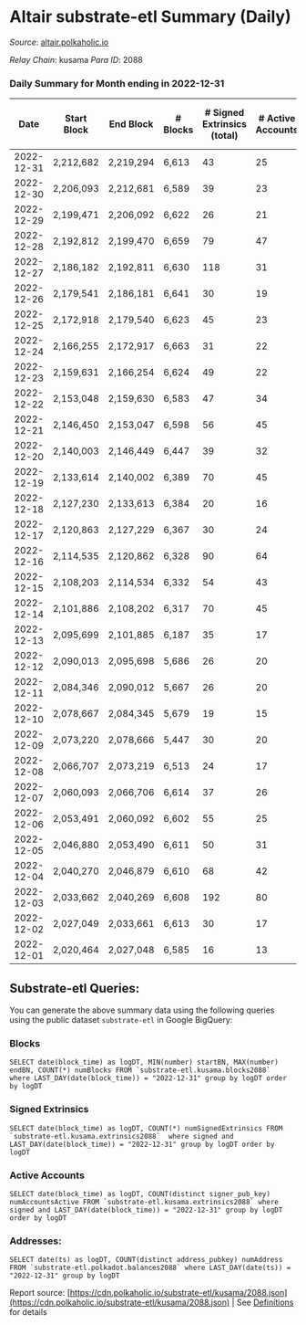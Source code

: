 # Altair substrate-etl Summary (Daily)

_Source_: [altair.polkaholic.io](https://altair.polkaholic.io)

*Relay Chain*: kusama
*Para ID*: 2088



### Daily Summary for Month ending in 2022-12-31


| Date | Start Block | End Block | # Blocks | # Signed Extrinsics (total) | # Active Accounts | # Passive | # New | # Addresses with Balances | # Events | # Transfers | # XCM Transfers In | # XCM Transfers Out |
| ---- | ----------- | --------- | -------- | --------------------------- | ----------------- | --------- | ----- | ------------------------- | -------- | ----------- | ------------------ | ------------------- |
| 2022-12-31 | 2,212,682 | 2,219,294 | 6,613  | 43 | 25 |  |  | 29,354 | 13,544 | 21 ($869.43) |   | 1 ($0.59) |
| 2022-12-30 | 2,206,093 | 2,212,681 | 6,589  | 39 | 23 |  |  | 29,351 | 13,539 | 30 ($4,560.85) | 8 ($1,079.97) | 3 ($2,273.08) |
| 2022-12-29 | 2,199,471 | 2,206,092 | 6,622  | 26 | 21 |  |  | 29,350 | 13,479 | 19 ($5,317.16) | 2 ($192.34) | 1 ($0.41) |
| 2022-12-28 | 2,192,812 | 2,199,470 | 6,659  | 79 | 47 |  |  | 29,352 | 13,944 | 43 ($20,217.83) | 1 ($3,318.86) | 2 ($3,440.25) |
| 2022-12-27 | 2,186,182 | 2,192,811 | 6,630  | 118 | 31 |  |  | 29,347 | 14,198 | 90 ($29,064.39) | 3 ($249.85) | 2 ($410.10) |
| 2022-12-26 | 2,179,541 | 2,186,181 | 6,641  | 30 | 19 |  |  | 29,297 | 13,522 | 20 ($1,455.30) | 2 ($525.27) | 6 ($341.48) |
| 2022-12-25 | 2,172,918 | 2,179,540 | 6,623  | 45 | 23 |  |  | 29,296 | 13,572 | 19 ($1,092.52) |   |   |
| 2022-12-24 | 2,166,255 | 2,172,917 | 6,663  | 31 | 22 |  |  | 29,307 | 13,560 | 10 ($770.20) | 2 ($71.17) | 2 ($108.71) |
| 2022-12-23 | 2,159,631 | 2,166,254 | 6,624  | 49 | 22 |  |  | 29,305 | 13,596 | 11 ($769.07) | 1 ($44.93) | 3 ($94.42) |
| 2022-12-22 | 2,153,048 | 2,159,630 | 6,583  | 47 | 34 |  |  | 29,303 | 13,521 | 23 ($972.43) |   | 4 ($365.15) |
| 2022-12-21 | 2,146,450 | 2,153,047 | 6,598  | 56 | 45 |  |  | 29,297 | 13,644 | 25 ($2,180.05) | 4 ($420.88) | 2 ($50.76) |
| 2022-12-20 | 2,140,003 | 2,146,449 | 6,447  | 39 | 32 |  |  | 29,298 | 13,172 | 17 ($496.69) |   |   |
| 2022-12-19 | 2,133,614 | 2,140,002 | 6,389  | 70 | 45 |  |  | 29,298 | 13,305 | 33 ($1,107.00) | 1 ($72.93) | 7 ($421.43) |
| 2022-12-18 | 2,127,230 | 2,133,613 | 6,384  | 20 | 16 |  |  | 29,294 | 12,928 | 9 ($457.87) |   | 1 ($2.54) |
| 2022-12-17 | 2,120,863 | 2,127,229 | 6,367  | 30 | 24 |  |  | 29,293 | 12,982 | 18 ($3,270.72) | 2 ($303.01) | 1 ($167.91) |
| 2022-12-16 | 2,114,535 | 2,120,862 | 6,328  | 90 | 64 |  |  | 29,292 | 13,372 | 53 ($4,429.56) | 8 ($972.16) | 6 ($59.68) |
| 2022-12-15 | 2,108,203 | 2,114,534 | 6,332  | 54 | 43 |  |  | 29,289 | 13,076 | 20 ($696.15) | 3 ($205.79) | 3 ($50.60) |
| 2022-12-14 | 2,101,886 | 2,108,202 | 6,317  | 70 | 45 |  |  | 29,287 | 13,200 | 45 ($7,851.63) | 4 ($813.36) | 6 ($511.56) |
| 2022-12-13 | 2,095,699 | 2,101,885 | 6,187  | 35 | 17 |  |  | 29,284 | 12,662 | 20 ($633.96) | 4 ($333.28) | 1 ($1.15) |
| 2022-12-12 | 2,090,013 | 2,095,698 | 5,686  | 26 | 20 |  |  | 29,282 | 11,579 | 14 ($2,067.07) | 1 ($93.94) |   |
| 2022-12-11 | 2,084,346 | 2,090,012 | 5,667  | 26 | 20 |  |  |  | 11,543 | 10 ($1,581.80) | 2 ($344.19) | 3 ($577.15) |
| 2022-12-10 | 2,078,667 | 2,084,345 | 5,679  | 19 | 15 |  |  | 29,281 | 11,514 | 10 ($1,692.22) | 2 ($157.91) | 1 ($29.00) |
| 2022-12-09 | 2,073,220 | 2,078,666 | 5,447  | 30 | 20 |  |  | 29,280 | 11,136 | 8 ($226.49) | 2 ($189.27) |   |
| 2022-12-08 | 2,066,707 | 2,073,219 | 6,513  | 24 | 17 |  |  | 29,279 | 13,218 | 12 ($1,202.57) | 2 ($28.08) | 1 ($2.26) |
| 2022-12-07 | 2,060,093 | 2,066,706 | 6,614  | 37 | 26 |  |  |  | 13,518 | 21 ($1,025.05) |   | 3 ($416.51) |
| 2022-12-06 | 2,053,491 | 2,060,092 | 6,602  | 55 | 25 |  |  | 29,281 | 13,601 | 22 ($387.98) |   | 1 ($53.30) |
| 2022-12-05 | 2,046,880 | 2,053,490 | 6,611  | 50 | 31 |  |  | 29,281 | 13,592 | 25 ($3,570.83) |   | 3 ($339.41) |
| 2022-12-04 | 2,040,270 | 2,046,879 | 6,610  | 68 | 42 |  |  | 29,278 | 13,782 | 52 ($3,469.45) | 2 ($263.52) | 2 ($185.20) |
| 2022-12-03 | 2,033,662 | 2,040,269 | 6,608  | 192 | 80 |  |  | 29,274 | 14,800 | 137 ($17,414.74) | 10 ($2,261.58) | 8 ($1,160.72) |
| 2022-12-02 | 2,027,049 | 2,033,661 | 6,613  | 30 | 17 |  |  | 29,266 | 13,496 | 17 ($1,370.17) | 4 ($287.89) | 1 ($4.05) |
| 2022-12-01 | 2,020,464 | 2,027,048 | 6,585  | 16 | 13 |  |  | 29,265 | 13,291 | 6 ($386.09) |   | 1 ($67.43) |

## Substrate-etl Queries:
You can generate the above summary data using the following queries using the public dataset `substrate-etl` in Google BigQuery:


### Blocks
```
SELECT date(block_time) as logDT, MIN(number) startBN, MAX(number) endBN, COUNT(*) numBlocks FROM `substrate-etl.kusama.blocks2088`  where LAST_DAY(date(block_time)) = "2022-12-31" group by logDT order by logDT
```


### Signed Extrinsics
```
SELECT date(block_time) as logDT, COUNT(*) numSignedExtrinsics FROM `substrate-etl.kusama.extrinsics2088`  where signed and LAST_DAY(date(block_time)) = "2022-12-31" group by logDT order by logDT
```


### Active Accounts
```
SELECT date(block_time) as logDT, COUNT(distinct signer_pub_key) numAccountsActive FROM `substrate-etl.kusama.extrinsics2088` where signed and LAST_DAY(date(block_time)) = "2022-12-31" group by logDT order by logDT
```


### Addresses:
```
SELECT date(ts) as logDT, COUNT(distinct address_pubkey) numAddress FROM `substrate-etl.polkadot.balances2088` where LAST_DAY(date(ts)) = "2022-12-31" group by logDT
```



Report source: [https://cdn.polkaholic.io/substrate-etl/kusama/2088.json](https://cdn.polkaholic.io/substrate-etl/kusama/2088.json) | See [Definitions](/DEFINITIONS.md) for details

